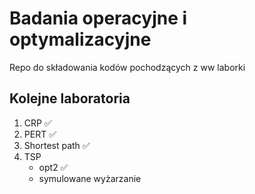 # Badania operacyjne i optymalizacyjne
Repo do składowania kodów pochodzących z ww laborki

## Kolejne laboratoria
1. CRP ✅
2. PERT ✅
3. Shortest path ✅
4. TSP
   - opt2 ✅
   - symulowane wyżarzanie

